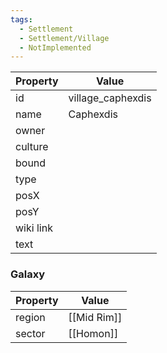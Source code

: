 ```yaml
---
tags:
  - Settlement
  - Settlement/Village
  - NotImplemented
---
```


| Property  | Value             |
| --------- | ----------------- |
| id        | village_caphexdis |
| name      | Caphexdis         |
| owner     |                   |
| culture   |                   |
| bound     |                   |
| type      |                   |
| posX      |                   |
| posY      |                   |
| wiki link |                   |
| text      |                   |

### Galaxy
| Property | Value       |
| -------- | ----------- |
| region   | [[Mid Rim]] |
| sector   | [[Homon]]   |
